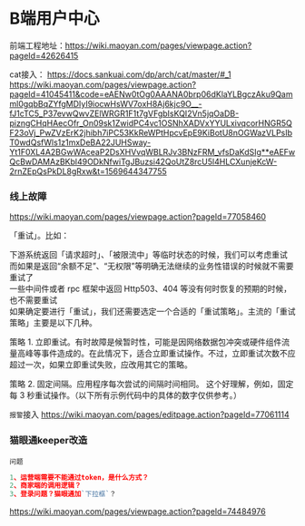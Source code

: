 # B端用户中心

前端工程地址：https://wiki.maoyan.com/pages/viewpage.action?pageId=42626415

cat接入： 
  https://docs.sankuai.com/dp/arch/cat/master/#_1
  https://wiki.maoyan.com/pages/viewpage.action?pageId=41045411&code=eAENw0tOg0AAANA0brp06dKlaYLBgczAku9Qamml0gqbBqZYfgMDIyI9iocwHsWV7oxH8Aj6kjc9O__-fJ1cTC5_P37evwQwvZElWRGR1F1t7gVFgbIsKQI2Vn5jqOaDB-pizngCHqHAecOfr_On09sk1ZwidPC4vc1OSNhXADVxYYULxivqcorHNGR5QF23oVj_PwZVzErK2jhibh7iPC53KkReWPtHpcvEpE9KiBotU8nOGWazVLPsIbT0wdQsfWls1z1mxDeBA22JUHSway-Yt1F0XL4A2BGwWAceaP2DsXHVvqWBLRJv3BNzFRM_vfsDaKdSIg**eAEFwQcBwDAMAzBKbl49ODkNfwiTgJBuzsi42QoUtZ8rcU5l4HLCXunjeKcW-2rnZEpQsPkDL8gRxw&t=1569644347755

### 线上故障
https://wiki.maoyan.com/pages/viewpage.action?pageId=77058460

「重试」。比如：  

下游系统返回「请求超时」、「被限流中」等临时状态的时候，我们可以考虑重试  
而如果是返回“余额不足”、“无权限”等明确无法继续的业务性错误的时候就不需要重试了  
一些中间件或者 rpc 框架中返回 Http503、404 等没有何时恢复的预期的时候，也不需要重试  
如果确定要进行「重试」，我们还需要选定一个合适的「重试策略」。主流的「重试策略」主要是以下几种。  

策略 1. 立即重试。有时故障是候暂时性，可能是因网络数据包冲突或硬件组件流量高峰等事件造成的。在此情况下，适合立即重试操作。不过，立即重试次数不应超过一次，如果立即重试失败，应改用其它的策略。  

策略 2. 固定间隔。应用程序每次尝试的间隔时间相同。 这个好理解，例如，固定每 3 秒重试操作。（以下所有示例代码中的具体的数字仅供参考。）  

`报警`接入
https://wiki.maoyan.com/pages/editpage.action?pageId=77061114



### 猫眼通keeper改造
`问题`
```javascript
1、运营端需要不能通过token，是什么方式？
2、商家端的调用逻辑？
3、登录问题？猫眼通加`下拉框`？
```




https://wiki.maoyan.com/pages/viewpage.action?pageId=74484976




